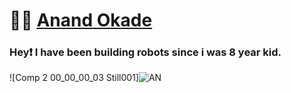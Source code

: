 # 🧑‍💻 [Anand Okade](https://developers.google.com/)
  
### Hey❗ I have been building robots since i was 8 year kid. 

![Comp 2 00_00_00_03 Still001]![AN](https://user-images.githubusercontent.com/90754521/180632494-284c0505-0da5-48f3-963a-e6fcf410f572.png)


